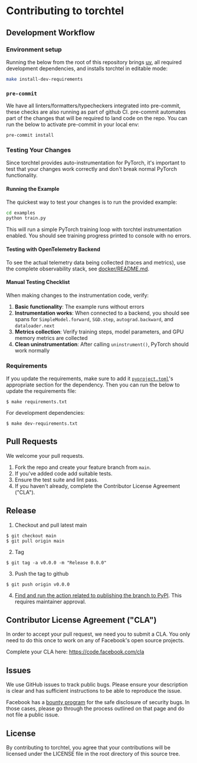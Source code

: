 # Contributing to torchtel

## Development Workflow

### Environment setup

Running the below from the root of this repository brings [uv](https://docs.astral.sh/uv/), all required development dependencies, and installs torchtel in editable mode:

```bash
make install-dev-requirements
```


### `pre-commit`

We have all linters/formatters/typecheckers integrated into pre-commit, these checks are also running as part of github CI. pre-commit automates part of the changes that will be required to land code on the repo. You can run the below to activate pre-commit in your local env:

```
pre-commit install
```

### Testing Your Changes

Since torchtel provides auto-instrumentation for PyTorch, it's important to test that your changes work correctly and don't break normal PyTorch functionality.

#### Running the Example

The quickest way to test your changes is to run the provided example:

```bash
cd examples
python train.py
```

This will run a simple PyTorch training loop with torchtel instrumentation enabled. You should see training progress printed to console with no errors.

#### Testing with OpenTelemetry Backend

To see the actual telemetry data being collected (traces and metrics), use the complete observability stack, see [docker/README.md](./docker/README.md).

#### Manual Testing Checklist

When making changes to the instrumentation code, verify:

1. **Basic functionality**: The example runs without errors
2. **Instrumentation works**: When connected to a backend, you should see spans for `SimpleModel.forward`, `SGD.step`, `autograd.backward`, and `dataloader.next`
3. **Metrics collection**: Verify training steps, model parameters, and GPU memory metrics are collected
4. **Clean uninstrumentation**: After calling `uninstrument()`, PyTorch should work normally


### Requirements

If you update the requirements, make sure to add it [`pyproject.toml`](./pyproject.toml)'s appropriate section for the dependency. Then you can run the below to update the requirements file:

```
$ make requirements.txt
```

For development dependencies:

```
$ make dev-requirements.txt
```

## Pull Requests
We welcome your pull requests.

1. Fork the repo and create your feature branch from `main`.
1. If you've added code add suitable tests.
1. Ensure the test suite and lint pass.
1. If you haven't already, complete the Contributor License Agreement ("CLA").

## Release

1. Checkout and pull latest main
```
$ git checkout main
$ git pull origin main
```
2. Tag
```
$ git tag -a v0.0.0 -m "Release 0.0.0"
```
3. Push the tag to github
```
$ git push origin v0.0.0
```
4. [Find and run the action related to publishing the branch to PyPI](https://github.com/facebookresearch/torchtel/actions). This requires maintainer approval.

## Contributor License Agreement ("CLA")
In order to accept your pull request, we need you to submit a CLA. You only need to do this once to work on any of Facebook's open source projects.

Complete your CLA here: <https://code.facebook.com/cla>

## Issues
We use GitHub issues to track public bugs. Please ensure your description is clear and has sufficient instructions to be able to reproduce the issue.

Facebook has a [bounty program](https://www.facebook.com/whitehat/) for the safe disclosure of security bugs. In those cases, please go through the process outlined on that page and do not file a public issue.

## License
By contributing to torchtel, you agree that your contributions will be licensed under the LICENSE file in the root directory of this source tree.
